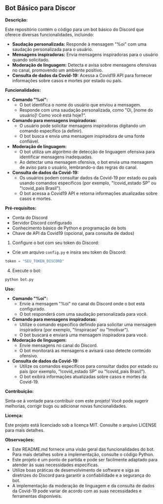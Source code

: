 ## Bot Básico para Discor

**Descrição:**

Este repositório contém o código para um bot básico do Discord que oferece diversas funcionalidades, incluindo:

* **Saudação personalizada:** Responde à mensagem "%oi" com uma saudação personalizada para o usuário.
* **Mensagens inspiradoras:** Envia mensagens inspiradoras para o usuário quando solicitado.
* **Moderação de linguagem:** Detecta e avisa sobre mensagens ofensivas no canal, promovendo um ambiente positivo.
* **Consulta de dados da Covid-19:** Acessa a Covid19 API para fornecer informações sobre casos e mortes por estado ou país.

**Funcionalidades:**

* **Comando "%oi":**
    * O bot identifica o nome do usuário que enviou a mensagem.
    * Responde com uma saudação personalizada, como "Oi, [nome do usuário]! Como você está hoje?".
* **Comando para mensagens inspiradoras:**
    * O usuário pode solicitar mensagens inspiradoras digitando um comando específico (a definir).
    * O bot busca e envia uma mensagem inspiradora de uma fonte confiável.
* **Moderação de linguagem:**
    * O bot utiliza um algoritmo de detecção de linguagem ofensiva para identificar mensagens inadequadas.
    * Ao detectar uma mensagem ofensiva, o bot envia uma mensagem de aviso para o usuário, lembrando-o das regras do canal.
* **Consulta de dados da Covid-19:**
    * Os usuários podem consultar dados da Covid-19 por estado ou país usando comandos específicos (por exemplo, "!covid_estado SP" ou "!covid_pais Brasil").
    * O bot acessa a Covid19 API e retorna informações atualizadas sobre casos e mortes.

**Pré-requisitos:**

* Conta do Discord
* Servidor Discord configurado
* Conhecimento básico de Python e programação de bots
* Chave de API da Covid19 (opcional, para consulta de dados)


1. Configure o bot com seu token do Discord:

* Crie um arquivo `config.py` e insira seu token do Discord:

```python
token = "SEU_TOKEN_DISCORD"
```

4. Execute o bot:

```bash
python bot.py
```

**Uso:**

* **Comando "%oi":**
    * Envie a mensagem "%oi" no canal do Discord onde o bot está configurado.
    * O bot responderá com uma saudação personalizada para você.
* **Comando para mensagens inspiradoras:**
    * Utilize o comando específico definido para solicitar uma mensagem inspiradora (por exemplo, "!inspiracao" ou "!motivar").
    * O bot buscará e enviará uma mensagem inspiradora para você.
* **Moderação de linguagem:**
    * Envie mensagens no canal do Discord.
    * O bot monitorará as mensagens e avisará caso detecte conteúdo ofensivo.
* **Consulta de dados da Covid-19:**
    * Utilize os comandos específicos para consultar dados por estado ou país (por exemplo, "!covid_estado SP" ou "!covid_pais Brasil").
    * O bot exibirá informações atualizadas sobre casos e mortes da Covid-19.

**Contribuição:**

Sinta-se à vontade para contribuir com este projeto! Você pode sugerir melhorias, corrigir bugs ou adicionar novas funcionalidades.

**Licença:**

Este projeto está licenciado sob a licença MIT. Consulte o arquivo LICENSE para mais detalhes.


**Observações:**

* Este README.md fornece uma visão geral das funcionalidades do bot. Para mais detalhes sobre a implementação, consulte o código Python.
* Este projeto é um ponto de partida e pode ser facilmente adaptado para atender às suas necessidades específicas.
* Utilize boas práticas de desenvolvimento de software e siga as diretrizes do Discord para garantir a confiabilidade e a segurança do bot.
* A implementação da moderação de linguagem e da consulta de dados da Covid-19 pode variar de acordo com as suas necessidades e ferramentas disponíveis.
